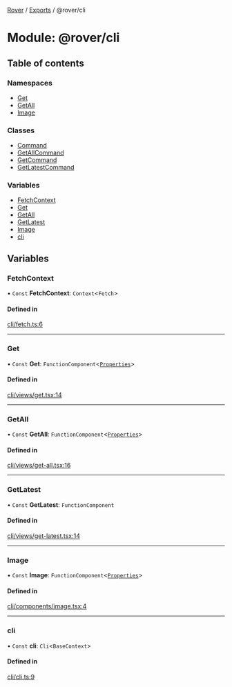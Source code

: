 [Rover](../README.md) / [Exports](../modules.md) / @rover/cli

# Module: @rover/cli

## Table of contents

### Namespaces

- [Get](_rover_cli.Get.md)
- [GetAll](_rover_cli.GetAll.md)
- [Image](_rover_cli.Image.md)

### Classes

- [Command](../classes/_rover_cli.Command.md)
- [GetAllCommand](../classes/_rover_cli.GetAllCommand.md)
- [GetCommand](../classes/_rover_cli.GetCommand.md)
- [GetLatestCommand](../classes/_rover_cli.GetLatestCommand.md)

### Variables

- [FetchContext](_rover_cli.md#fetchcontext)
- [Get](_rover_cli.md#get)
- [GetAll](_rover_cli.md#getall)
- [GetLatest](_rover_cli.md#getlatest)
- [Image](_rover_cli.md#image)
- [cli](_rover_cli.md#cli)

## Variables

### FetchContext

• `Const` **FetchContext**: `Context`<`Fetch`\>

#### Defined in

[cli/fetch.ts:6](https://github.com/kasperisager/rover/blob/665e51e/cli/fetch.ts#L6)

---

### Get

• `Const` **Get**: `FunctionComponent`<[`Properties`](../interfaces/_rover_cli.Get.Properties.md)\>

#### Defined in

[cli/views/get.tsx:14](https://github.com/kasperisager/rover/blob/665e51e/cli/views/get.tsx#L14)

---

### GetAll

• `Const` **GetAll**: `FunctionComponent`<[`Properties`](../interfaces/_rover_cli.GetAll.Properties.md)\>

#### Defined in

[cli/views/get-all.tsx:16](https://github.com/kasperisager/rover/blob/665e51e/cli/views/get-all.tsx#L16)

---

### GetLatest

• `Const` **GetLatest**: `FunctionComponent`

#### Defined in

[cli/views/get-latest.tsx:14](https://github.com/kasperisager/rover/blob/665e51e/cli/views/get-latest.tsx#L14)

---

### Image

• `Const` **Image**: `FunctionComponent`<[`Properties`](../interfaces/_rover_cli.Image.Properties.md)\>

#### Defined in

[cli/components/image.tsx:4](https://github.com/kasperisager/rover/blob/665e51e/cli/components/image.tsx#L4)

---

### cli

• `Const` **cli**: `Cli`<`BaseContext`\>

#### Defined in

[cli/cli.ts:9](https://github.com/kasperisager/rover/blob/665e51e/cli/cli.ts#L9)
